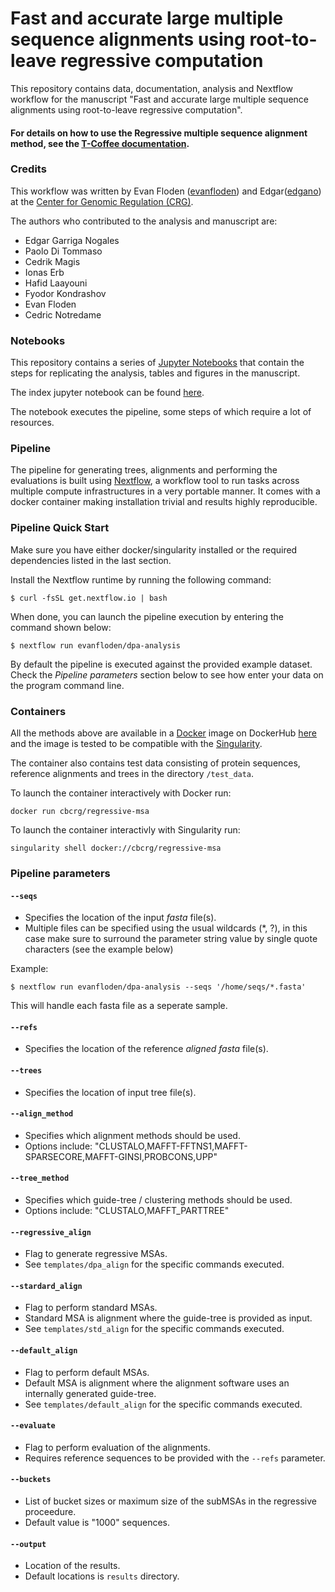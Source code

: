 # Fast and accurate large multiple sequence alignments using root-to-leave regressive computation

This repository contains data, documentation, analysis and Nextflow workflow for the manuscript "Fast and accurate large multiple sequence alignments using root-to-leave regressive computation".


#### For details on how to use the Regressive multiple sequence alignment method, see the [T-Coffee documentation](https://tcoffee.readthedocs.io/en/latest/tcoffee_quickstart_regressive.html).


### Credits
This workflow was written by Evan Floden ([evanfloden](https://github.com/evanfloden)) and 
Edgar([edgano](https://github.com/edgano)) at the [Center for Genomic Regulation (CRG)](http://www.crg.eu).

The authors who contributed to the analysis and manuscript are:

* Edgar Garriga Nogales
* Paolo Di Tommaso
* Cedrik Magis
* Ionas Erb
* Hafid Laayouni
* Fyodor Kondrashov
* Evan Floden
* Cedric Notredame


### Notebooks
This repository contains a series of [Jupyter Notebooks](http://jupyter.org/) that contain 
the steps for replicating the analysis, tables and figures in the manuscript.

The index jupyter notebook can be found [here](notebook/00_StartHere.ipynb).

The notebook executes the pipeline, some steps of which require a lot of resources.

### Pipeline
The pipeline for generating trees, alignments and performing the evaluations is built using 
[Nextflow](https://www.nextflow.io), a workflow tool to run tasks across 
multiple compute infrastructures in a very portable manner. It comes with a docker container 
making installation trivial and results highly reproducible.


### Pipeline Quick Start
Make sure you have either docker/singularity installed or the required dependencies listed 
in the last section.

Install the Nextflow runtime by running the following command:

    $ curl -fsSL get.nextflow.io | bash


When done, you can launch the pipeline execution by entering the command shown below:

    $ nextflow run evanfloden/dpa-analysis
    

By default the pipeline is executed against the provided example dataset. 
Check the *Pipeline parameters*  section below to see how enter your data on the program 
command line.     
  

### Containers

All the methods above are available in a [Docker](http://www.docker.com) image on DockerHub [here](https://hub.docker.com/r/cbcrg/regressive-msa/) and the image is tested to be compatible with the [Singularity](http://singularity.lbl.gov/).

The container also contains test data consisting of protein sequences, reference alignments and trees in the directory `/test_data`.

To launch the container interactively with Docker run:

`docker run cbcrg/regressive-msa`

To launch the container interactivly with Singularity run:

`singularity shell docker://cbcrg/regressive-msa`


### Pipeline parameters

#### `--seqs` 
   
* Specifies the location of the input *fasta* file(s).
* Multiple files can be specified using the usual wildcards (*, ?), in this case make sure to surround the parameter string
  value by single quote characters (see the example below)

Example: 

    $ nextflow run evanfloden/dpa-analysis --seqs '/home/seqs/*.fasta'

This will handle each fasta file as a seperate sample.


#### `--refs` 

* Specifies the location of the reference *aligned fasta* file(s).


#### `--trees` 

* Specifies the location of input tree file(s).


#### `--align_method` 

* Specifies which alignment methods should be used.
* Options include: "CLUSTALO,MAFFT-FFTNS1,MAFFT-SPARSECORE,MAFFT-GINSI,PROBCONS,UPP"


#### `--tree_method` 

* Specifies which guide-tree / clustering methods should be used.
* Options include: "CLUSTALO,MAFFT_PARTTREE"


#### `--regressive_align` 

* Flag to generate regressive MSAs.
* See `templates/dpa_align` for the specific commands executed.


#### `--stardard_align` 

* Flag to perform standard MSAs.
* Standard MSA is alignment where the guide-tree is provided as input.
* See `templates/std_align` for the specific commands executed.


#### `--default_align` 

* Flag to perform default MSAs.
* Default MSA is alignment where the alignment software uses an internally generated guide-tree.
* See `templates/default_align` for the specific commands executed.


#### `--evaluate` 

* Flag to perform evaluation of the alignments.
* Requires reference sequences to be provided with the `--refs` parameter.


#### `--buckets` 

* List of bucket sizes or maximum size of the subMSAs in the regressive proceedure.
* Default value is "1000" sequences.


#### `--output`

* Location of the results.
* Default locations is `results` directory.






